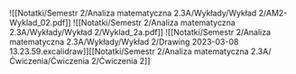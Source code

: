 ![[Notatki/Semestr 2/Analiza matematyczna 2.3A/Wykłady/Wykład 2/AM2-Wyklad_02.pdf]]
![[Notatki/Semestr 2/Analiza matematyczna 2.3A/Wykłady/Wykład 2/Wyklad_2a.pdf]]
![[Notatki/Semestr 2/Analiza matematyczna 2.3A/Wykłady/Wykład 2/Drawing 2023-03-08 13.23.59.excalidraw]][[Notatki/Semestr 2/Analiza matematyczna 2.3A/Ćwiczenia/Ćwiczenia 2/Ćwiczenia 2]]